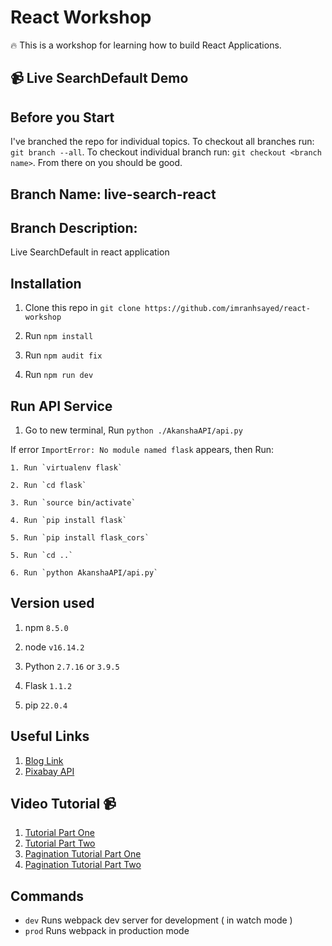 # React Workshop

:fire: This is a workshop for learning how to build React Applications.

## :video_camera: Live SearchDefault Demo

## Before you Start
I've branched the repo for individual topics.
To checkout all branches run: `git branch --all`.
To checkout individual branch run: `git checkout <branch name>`. From there on you should be good.

## Branch Name: live-search-react
## Branch Description:
Live SearchDefault in react application

## Installation

1. Clone this repo in `git clone https://github.com/imranhsayed/react-workshop`

2. Run `npm install`

3. Run `npm audit fix`

4. Run `npm run dev`

## Run API Service

1. Go to new terminal, Run `python ./AkanshaAPI/api.py`

If error `ImportError: No module named flask` appears, then Run:

    1. Run `virtualenv flask`

    2. Run `cd flask`

    3. Run `source bin/activate`

    4. Run `pip install flask`

    5. Run `pip install flask_cors`

    5. Run `cd ..`

    6. Run `python AkanshaAPI/api.py`

    

## Version used

1. npm `8.5.0`

2. node `v16.14.2`

3. Python `2.7.16` or `3.9.5`

4. Flask `1.1.2`

5. pip `22.0.4`

## Useful Links
1. [Blog Link](https://codeytek.com/live-search-search-react-live-search-in-react-axios-autocomplete-pagination/)
2. [Pixabay API](https://pixabay.com/api/docs/#api_search_images)

## Video Tutorial :video_camera:
1. [Tutorial Part One](https://youtu.be/22SAhH5JxYk)
2. [Tutorial Part Two](https://youtu.be/bv3U-Y3fmsA)
3. [Pagination Tutorial Part One](https://youtu.be/ANlcnknzc8U)
4. [Pagination Tutorial Part Two](https://youtu.be/ipRmOO1Mp4s)

## Commands

- `dev` Runs webpack dev server for development ( in watch mode )
- `prod` Runs webpack in production mode
